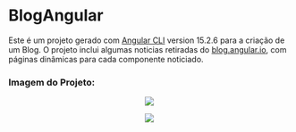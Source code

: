 # BlogAngular

Este é um projeto gerado com [Angular CLI](https://github.com/angular/angular-cli) version 15.2.6 para a criação de um Blog. O projeto inclui algumas noticias retiradas do [blog.angular.io](https://blog.angular.io/), com páginas dinâmicas para cada componente noticiado.


### Imagem do Projeto:

<p align="center">
<img src=https://github.com/FDaniela/DIO-Bootcamp/assets/102395421/9691999a-e7ff-444f-834d-4dd718dd8558>
</p>

<p align="center">
<img src=https://github.com/FDaniela/DIO-Bootcamp/assets/102395421/b2b3b07b-80bf-4285-a5d4-767bb8ed7fe7>
</p>

